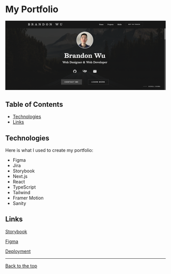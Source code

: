 # My Portfolio

![My Portfolio Landing Page](/public/my-portfolio-thumbnail.png)

## Table of Contents

- [Technologies](#technologies)
- [Links](#links)

## Technologies

Here is what I used to create my portfolio:

- Figma
- Jira
- Storybook
- Next.js
- React
- TypeScript
- Tailwind
- Framer Motion
- Sanity

## Links

[Storybook](https://brandonwu500-my-portfolio-storybook.vercel.app)

[Figma](https://www.figma.com/file/WnCAyzR6Wf6o70u9D2JOp9/My-Portfolio-Web-Design?type=design&node-id=109%3A8334&mode=design&t=s4uJvIVlACkYJkgZ-1)

[Deployment](https://brandonwu500-my-portfolio.vercel.app)

---

[Back to the top](#my-portfolio)
